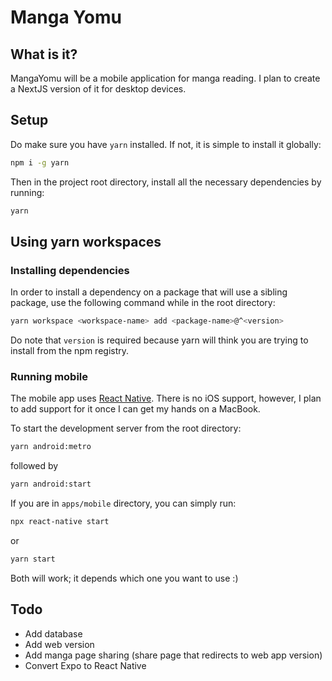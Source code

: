 # Manga Yomu

## What is it?

MangaYomu will be a mobile application for manga reading. I plan to create a NextJS version of it for desktop devices.

## Setup

Do make sure you have `yarn` installed. If not, it is simple to install it globally:

```sh
npm i -g yarn
```

Then in the project root directory, install all the necessary dependencies by running:

```sh
yarn
```

## Using yarn workspaces

### Installing dependencies

In order to install a dependency on a package that will use a sibling package, use the following command while in the root directory:

```sh
yarn workspace <workspace-name> add <package-name>@^<version>
```

Do note that `version` is required because yarn will think you are trying to install from the npm registry.

### Running mobile

The mobile app uses [React Native](https://reactnative.dev/). There is no iOS support, however, I plan to add support for it once I can get my hands on a MacBook.

To start the development server from the root directory:

```sh
yarn android:metro
```

followed by

```sh
yarn android:start
```

If you are in `apps/mobile` directory, you can simply run:

```sh
npx react-native start
```

or

```sh
yarn start
```

Both will work; it depends which one you want to use :)

## Todo

- Add database
- Add web version
- Add manga page sharing (share page that redirects to web app version)
- Convert Expo to React Native
